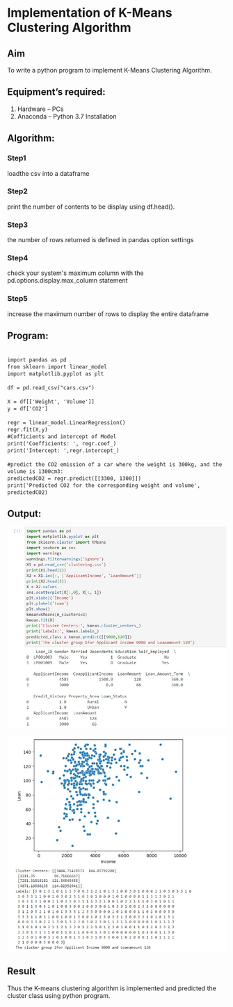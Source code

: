 # Implementation of K-Means Clustering Algorithm
## Aim
To write a python program to implement K-Means Clustering Algorithm.
## Equipment’s required:
1.	Hardware – PCs
2.	Anaconda – Python 3.7 Installation

## Algorithm:

### Step1
loadthe csv into a dataframe

### Step2
print the number of contents to be display using df.head().

### Step3
the number of rows returned is defined in pandas option settings

### Step4
check your system's maximum column with the pd.options.display.max_column statement

### Step5
increase the maximum number of rows to display the entire dataframe

## Program:
```

import pandas as pd
from sklearn import linear_model
import matplotlib.pyplot as plt

df = pd.read_csv("cars.csv")

X = df[['Weight', 'Volume']]
y = df['CO2']

regr = linear_model.LinearRegression()
regr.fit(X,y)
#Cofficients and intercept of Model
print('Coefficients: ', regr.coef_) 
print('Intercept: ',regr.intercept_)

#predict the CO2 emission of a car where the weight is 300kg, and the volume is 1300cm3:
predictedCO2 = regr.predict([[3300, 1300]])
print('Predicted CO2 for the corresponding weight and volume', predictedCO2)

```
## Output:

![output](https://github.com/Hemapriya-2004/K-Means-Clustering-algorithm/blob/master/k1.jpg?raw=true)

![output](https://github.com/Hemapriya-2004/K-Means-Clustering-algorithm/blob/master/k2.jpg?raw=true)

## Result
Thus the K-means clustering algorithm is implemented and predicted the cluster class using python program.
